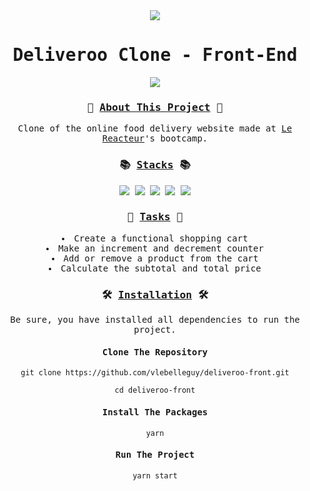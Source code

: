 <div align="center">
<samp>
<img src="https://i.ibb.co/jR0FbhH/deliveroo-logo.png">
<h1>Deliveroo Clone - Front-End</h1>
<img src="https://i.ibb.co/vmzq550/deliveroo-mockup.png">
<h3>🍔 <ins>About This Project</ins> 🍔</h3>
<p>Clone of the online food delivery website made at <a href="https://www.lereacteur.io/">Le Reacteur</a>'s bootcamp.</p>
<h3>📚 <ins>Stacks</ins> 📚</h3>
<img src="https://img.shields.io/badge/-JavaScript-00ccbc?style=for-the-badge&logo=JavaScript&logoColor=white">
<img src="https://img.shields.io/badge/-React-00ccbc?style=for-the-badge&logo=React&logoColor=white">
<img src="https://img.shields.io/badge/-HTML5-00ccbc?style=for-the-badge&logo=HTML5&logoColor=white">
<img src="https://img.shields.io/badge/-CSS3-00ccbc?style=for-the-badge&logo=CSS3&logoColor=white">
<img src="https://img.shields.io/badge/-Netlify-00ccbc?style=for-the-badge&logo=Netlify&logoColor=white">
<h3>📝 <ins>Tasks</ins> 📝</h3>
<li>Create a functional shopping cart</li>
<li>Make an increment and decrement counter</li>
<li>Add or remove a product from the cart</li>
<li>Calculate the subtotal and total price</li>
<h3>🛠️ <ins>Installation</ins> 🛠️</h3>
<p>Be sure, you have installed all dependencies to run the project.</p>
<h4>Clone The Repository</h4>

`git clone https://github.com/vlebelleguy/deliveroo-front.git`
      
`cd deliveroo-front`
      
<h4>Install The Packages</h4>
      
`yarn`
      
<h4>Run The Project</h4>
      
`yarn start`
</samp>
</div>
